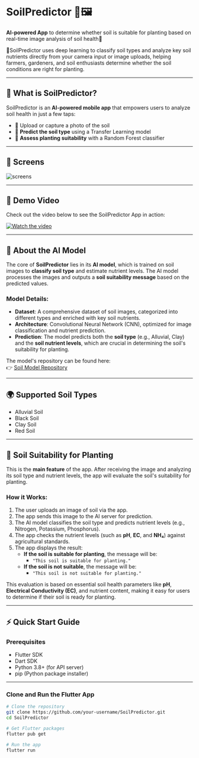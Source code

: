 # SoilPredictor 🌱🖼️

**AI-powered App** to determine whether soil is suitable for planting based on real-time image analysis of soil health🌱

🌱SoilPredictor uses deep learning to classify soil types and analyze key soil nutrients directly from your camera input or image uploads, helping farmers, gardeners, and soil enthusiasts determine whether the soil conditions are right for planting.

---
## 📱 What is SoilPredictor?

SoilPredictor is an **AI-powered mobile app** that empowers users to analyze soil health in just a few taps:

- 📸 Upload or capture a photo of the soil  
- 🧪 **Predict the soil type** using a Transfer Learning model  
- 🌿 **Assess planting suitability** with a Random Forest classifier  
---



## 📸 Screens
![screens](https://github.com/user-attachments/assets/f91463ee-97d6-4713-9d63-4d0639b865a5)


---
## 🎥 Demo Video

Check out the video below to see the SoilPredictor App in action:

[![Watch the video](https://img.youtube.com/vi/LqYhnOJHxtA/0.jpg)](https://youtu.be/LqYhnOJHxtA)

---

## 🧠 About the AI Model

The core of **SoilPredictor** lies in its **AI model**, which is trained on soil images to **classify soil type** and estimate nutrient levels. The AI model processes the images and outputs a **soil suitability message** based on the predicted values.

### **Model Details**:
- **Dataset**: A comprehensive dataset of soil images, categorized into different types and enriched with key soil nutrients.
- **Architecture**: Convolutional Neural Network (CNN), optimized for image classification and nutrient prediction.
- **Prediction**: The model predicts both the **soil type** (e.g., Alluvial, Clay) and the **soil nutrient levels**, which are crucial in determining the soil's suitability for planting.

The model's repository can be found here:  
👉 [Soil Model Repository](https://github.com/Zyaddhossam/Soil_Model)

---

## 🌍 Supported Soil Types
- Alluvial Soil
- Black Soil
- Clay Soil
- Red Soil

---

## 🌱 Soil Suitability for Planting

This is the **main feature** of the app. After receiving the image and analyzing its soil type and nutrient levels, the app will evaluate the soil's suitability for planting.

### **How it Works:**
1. The user uploads an image of soil via the app.
2. The app sends this image to the AI server for prediction.
3. The AI model classifies the soil type and predicts nutrient levels (e.g., Nitrogen, Potassium, Phosphorus).
4. The app checks the nutrient levels (such as **pH**, **EC**, and **NH₄**) against agricultural standards.
5. The app displays the result:
   - **If the soil is suitable for planting**, the message will be:
     - `"This soil is suitable for planting."`
   - **If the soil is not suitable**, the message will be:
     - `"This soil is not suitable for planting."`

This evaluation is based on essential soil health parameters like **pH**, **Electrical Conductivity (EC)**, and nutrient content, making it easy for users to determine if their soil is ready for planting.

---

## ⚡ Quick Start Guide

### Prerequisites
- Flutter SDK
- Dart SDK
- Python 3.8+ (for API server)
- pip (Python package installer)

---

### Clone and Run the Flutter App
```bash
# Clone the repository
git clone https://github.com/your-username/SoilPredictor.git
cd SoilPredictor

# Get Flutter packages
flutter pub get

# Run the app
flutter run
